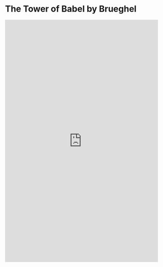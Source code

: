 # The Tower of Babel by Brueghel

<iframe src="https://uploads.knightlab.com/storymapjs/825feaf2aa847400e98169ca9b76fc82/the-tower-of-babel-by-pieter-bruegel-the-elder-1/index.html" frameborder="0" width="100%" height="800"></iframe>
